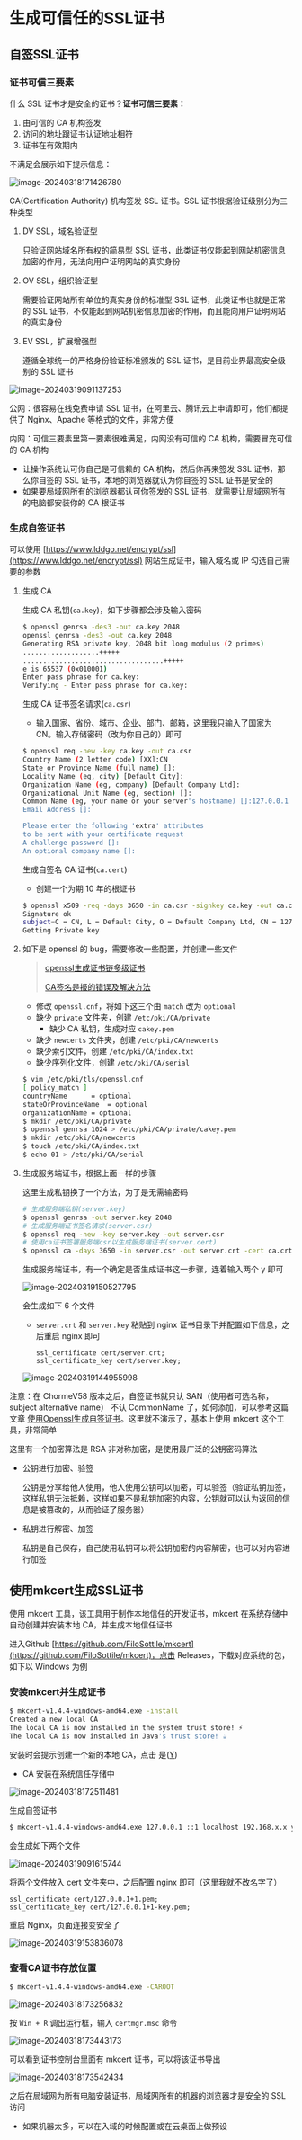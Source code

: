 # 生成可信任的SSL证书

## 自签SSL证书

### 证书可信三要素

什么 SSL 证书才是安全的证书？**证书可信三要素：**

1. 由可信的 CA 机构签发
2. 访问的地址跟证书认证地址相符
3. 证书在有效期内

不满足会展示如下提示信息：

![image-20240318171426780](https://gitee.com/lilyn/pic/raw/master/md-img/image-20240318171426780.png)

CA(Certification Authority) 机构签发 SSL 证书。SSL 证书根据验证级别分为三种类型

1. DV SSL，域名验证型

   只验证网站域名所有权的简易型 SSL 证书，此类证书仅能起到网站机密信息加密的作用，无法向用户证明网站的真实身份

2. OV SSL，组织验证型

   需要验证网站所有单位的真实身份的标准型 SSL 证书，此类证书也就是正常的 SSL 证书，不仅能起到网站机密信息加密的作用，而且能向用户证明网站的真实身份

3. EV SSL，扩展增强型

   遵循全球统一的严格身份验证标准颁发的 SSL 证书，是目前业界最高安全级别的 SSL 证书

![image-20240319091137253](https://gitee.com/lilyn/pic/raw/master/md-img/image-20240319091137253.png)

公网：很容易在线免费申请 SSL 证书，在阿里云、腾讯云上申请即可，他们都提供了 Nginx、Apache 等格式的文件，非常方便

内网：可信三要素里第一要素很难满足，内网没有可信的 CA 机构，需要冒充可信的 CA 机构

- 让操作系统认可你自己是可信赖的 CA 机构，然后你再来签发 SSL 证书，那么你自签的 SSL 证书，本地的浏览器就认为你自签的 SSL 证书是安全的
- 如果要局域网所有的浏览器都认可你签发的 SSL 证书，就需要让局域网所有的电脑都安装你的 CA 根证书

### 生成自签证书

可以使用 [https://www.lddgo.net/encrypt/ssl](https://www.lddgo.net/encrypt/ssl) 网站生成证书，输入域名或 IP 勾选自己需要的参数

1. 生成 CA

   生成 CA 私钥(`ca.key`)，如下步骤都会涉及输入密码

   ```bash
   $ openssl genrsa -des3 -out ca.key 2048
   openssl genrsa -des3 -out ca.key 2048
   Generating RSA private key, 2048 bit long modulus (2 primes)
   ...................+++++
   ...................................+++++
   e is 65537 (0x010001)
   Enter pass phrase for ca.key:
   Verifying - Enter pass phrase for ca.key:
   ```

   生成 CA 证书签名请求(`ca.csr`)

   - 输入国家、省份、城市、企业、部门、邮箱，这里我只输入了国家为 CN。输入存储密码（改为你自己的）即可

   ```bash
   $ openssl req -new -key ca.key -out ca.csr
   Country Name (2 letter code) [XX]:CN
   State or Province Name (full name) []:
   Locality Name (eg, city) [Default City]:
   Organization Name (eg, company) [Default Company Ltd]:
   Organizational Unit Name (eg, section) []:
   Common Name (eg, your name or your server's hostname) []:127.0.0.1
   Email Address []:
   
   Please enter the following 'extra' attributes
   to be sent with your certificate request
   A challenge password []:
   An optional company name []:
   ```

   生成自签名 CA 证书(`ca.cert`)

   - 创建一个为期 10 年的根证书

   ```bash
   $ openssl x509 -req -days 3650 -in ca.csr -signkey ca.key -out ca.crt 
   Signature ok
   subject=C = CN, L = Default City, O = Default Company Ltd, CN = 127.0.0.1
   Getting Private key
   ```

2. 如下是 openssl 的 bug，需要修改一些配置，并创建一些文件

   > [openssl生成证书链多级证书](https://www.cnblogs.com/gsls200808/p/4502044.html)
   >
   > [CA签名是报的错误及解决方法](https://blog.csdn.net/n_u_l_l_/article/details/103536588)

   - 修改 `openssl.cnf`，将如下这三个由 `match` 改为 `optional`
   - 缺少 `private` 文件夹，创建 `/etc/pki/CA/private`
     - 缺少 CA 私钥，生成对应 `cakey.pem`
   - 缺少 `newcerts` 文件夹，创建 `/etc/pki/CA/newcerts`
   - 缺少索引文件，创建 `/etc/pki/CA/index.txt`
   - 缺少序列化文件，创建 `/etc/pki/CA/serial`

   ```bash
   $ vim /etc/pki/tls/openssl.cnf
   [ policy_match ]
   countryName		= optional
   stateOrProvinceName	= optional
   organizationName	= optional
   $ mkdir /etc/pki/CA/private
   $ openssl genrsa 1024 > /etc/pki/CA/private/cakey.pem
   $ mkdir /etc/pki/CA/newcerts
   $ touch /etc/pki/CA/index.txt
   $ echo 01 > /etc/pki/CA/serial
   ```

3. 生成服务端证书，根据上面一样的步骤

   这里生成私钥换了一个方法，为了是无需输密码

   ```bash
   # 生成服务端私钥(server.key)
   $ openssl genrsa -out server.key 2048
   # 生成服务端证书签名请求(server.csr)
   $ openssl req -new -key server.key -out server.csr
   # 使用ca证书签署服务端csr以生成服务端证书(server.cert)
   $ openssl ca -days 3650 -in server.csr -out server.crt -cert ca.crt -keyfile ca.key
   ```

   生成服务端证书，有一个确定是否生成证书这一步骤，连着输入两个 y 即可

   ![image-20240319150527795](https://gitee.com/lilyn/pic/raw/master/md-img/image-20240319150527795.png)

   会生成如下 6 个文件

   - `server.crt` 和 `server.key` 粘贴到 nginx 证书目录下并配置如下信息，之后重启 nginx 即可

     ```nginx
     ssl_certificate cert/server.crt;
     ssl_certificate_key cert/server.key;
     ```

   ![image-20240319144955998](https://gitee.com/lilyn/pic/raw/master/md-img/image-20240319144955998.png)

注意：在 ChormeV58 版本之后，自签证书就只认 SAN（使用者可选名称，subject alternative name） 不认 CommonName 了，如何添加，可以参考这篇文章 [使用Openssl生成自签证书](https://blog.csdn.net/luo15242208310/article/details/108127638)。这里就不演示了，基本上使用 mkcert 这个工具，非常简单

这里有一个加密算法是 RSA 非对称加密，是使用最广泛的公钥密码算法

- 公钥进行加密、验签

  公钥是分享给他人使用，他人使用公钥可以加密，可以验签（验证私钥加签，这样私钥无法抵赖，这样如果不是私钥加密的内容，公钥就可以认为返回的信息是被篡改的，从而验证了服务器）

- 私钥进行解密、加签

  私钥是自己保存，自己使用私钥可以将公钥加密的内容解密，也可以对内容进行加签

## 使用mkcert生成SSL证书

使用 mkcert 工具，该工具用于制作本地信任的开发证书，mkcert 在系统存储中自动创建并安装本地 CA，并生成本地信任证书

进入Github [https://github.com/FiloSottile/mkcert](https://github.com/FiloSottile/mkcert)，点击 Releases，下载对应系统的包，如下以 Windows 为例 

### 安装mkcert并生成证书

```bash
$ mkcert-v1.4.4-windows-amd64.exe -install                    
Created a new local CA
The local CA is now installed in the system trust store! ⚡️
The local CA is now installed in Java's trust store! ☕️  
```

安装时会提示创建一个新的本地 CA，点击 是(<u>Y</u>)

- CA 安装在系统信任存储中

![image-20240318172511481](https://gitee.com/lilyn/pic/raw/master/md-img/image-20240318172511481.png)

生成自签证书

```bash
$ mkcert-v1.4.4-windows-amd64.exe 127.0.0.1 ::1 localhost 192.168.x.x yourwebsite.com
```

会生成如下两个文件

![image-20240319091615744](https://gitee.com/lilyn/pic/raw/master/md-img/image-20240319091615744.png)

将两个文件放入 cert 文件夹中，之后配置 nginx 即可（这里我就不改名字了）

```nginx
ssl_certificate cert/127.0.0.1+1.pem;
ssl_certificate_key cert/127.0.0.1+1-key.pem;
```

重启 Nginx，页面连接变安全了

![image-20240319153836078](https://gitee.com/lilyn/pic/raw/master/md-img/image-20240319153836078.png)

### 查看CA证书存放位置

```bash
$ mkcert-v1.4.4-windows-amd64.exe -CAROOT
```

![image-20240318173256832](https://gitee.com/lilyn/pic/raw/master/md-img/image-20240318173256832.png)

按 `Win + R` 调出运行框，输入 `certmgr.msc` 命令

![image-20240318173443173](https://gitee.com/lilyn/pic/raw/master/md-img/image-20240318173443173.png)

可以看到证书控制台里面有 mkcert 证书，可以将该证书导出

![image-20240318173542434](https://gitee.com/lilyn/pic/raw/master/md-img/image-20240318173542434.png)

之后在局域网为所有电脑安装证书，局域网所有的机器的浏览器才是安全的 SSL 访问

- 如果机器太多，可以在入域的时候配置或在云桌面上做预设


